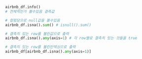 ```python
airbnb_df.info()
# 전체적인거 볼수있음 결측값
```

```python
# 컬럼당으로 null값을 볼수있음
airbnb_df.isna().sum() # isnull().sum()
```

```python 
# 결측치 있는 row를 불린값으로 출력
airbnb_df.isna().any(axis=1) # 각 row별로 결측치 있는 것들을 true
```

```python
# 결측치 있는 row를 불린인덱싱으로 출력 
airbnb_df[airbnb_df.isna().any(axis=1)]
```